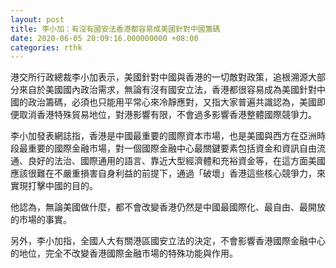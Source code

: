 ```yaml
---
layout: post
title: 李小加：有沒有國安法香港都容易成美國針對中國籌碼
date: 2020-06-05 20:09:16.000000000 +08:00
categories: rthk
---
```


港交所行政總裁李小加表示，美國針對中國與香港的一切敵對政策，追根溯源大部分來自於美國國內政治需求，無論有沒有國安立法，香港都很容易成為美國針對中國的政治籌碼，必須也只能用平常心來冷靜應對，又指大家普遍共識認為，美國即便取消香港特殊貿易地位，對港影響有限，不會過多影響香港整體國際競爭力。

李小加發表網誌指，香港是中國最重要的國際資本市場，也是美國與西方在亞洲時段最重要的國際金融市場，對一個國際金融中心最關鍵要素包括資金和資訊自由流通、良好的法治、國際通用的語言、靠近大型經濟體和充裕資金等，在這方面美國應該很難在不嚴重損害自身利益的前提下，通過「破壞」香港這些核心競爭力，來實現打擊中國的目的。

他認為，無論美國做什麼，都不會改變香港仍然是中國最國際化、最自由、最開放的市場的事實。

另外，李小加指，全國人大有關港區國安立法的決定，不會影響香港國際金融中心的地位，完全不改變香港國際金融市場的特殊功能與作用。
